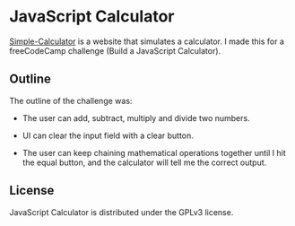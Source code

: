 # JavaScript Calculator

[Simple-Calculator](https://alexander-guesnon.github.io/Simple-Calculator/) is a website that simulates a calculator. I made this for a freeCodeCamp challenge (Build a JavaScript Calculator).

## Outline

The outline of the challenge was:

 - The user can add, subtract, multiply and divide two numbers.

 - UI can clear the input field with a clear button.

 - The user can keep chaining mathematical operations together until I hit the equal button, and the calculator will tell me the correct output.


## License

JavaScript Calculator is distributed under the GPLv3 license.
